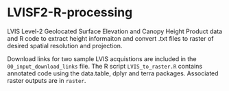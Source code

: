 # LVISF2-R-processing
LVIS Level-2 Geolocated Surface Elevation and Canopy Height Product data and R code to extract height informaiton and convert .txt files to raster of desired spatial resolution and projection. 

Download links for two sample LVIS acquistions are included in the `00_input_download_links` file. The R script `LVIS_to_raster.R` contains annotated code using the data.table, dplyr and terra packages. Associated raster outputs are in `raster`.
